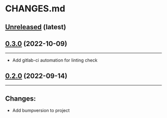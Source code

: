 # CHANGES.md

[Unreleased](https://gitlab.com/geospatial_homelab/pygeoserv/-/tree/master) (latest)
------------------------------------------------------------------------------------------------------------------

[//]: # (New changes here in list form)

[0.3.0](https://gitlab.com/geospatial_homelab/pygeoserv/-/tree/0.3.0) (2022-10-09)
------------------------------------------------------------------------------------------------------------------
------------------------------------------------------------------------------------------------------------------

- Add gitlab-ci automation for linting check

[0.2.0](https://gitlab.com/geospatial_homelab/pygeoserv/-/tree/0.2.0) (2022-09-14)
------------------------------------------------------------------------------------------------------------------
----------------------------------------------------------------------------------------
## Changes:

- Add bumpversion to project